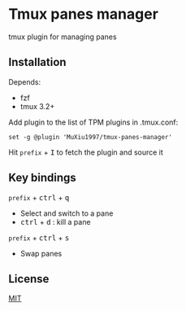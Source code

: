 # Tmux panes manager
tmux plugin for managing panes



## Installation
Depends:
  - fzf
  - tmux 3.2+



Add plugin to the list of TPM plugins in .tmux.conf:

```shell
set -g @plugin 'MuXiu1997/tmux-panes-manager'
```

Hit `prefix` + <kbd>I</kbd> to fetch the plugin and source it



## Key bindings

`prefix` + <kbd>ctrl</kbd> + <kbd>q</kbd>

- Select and switch to a pane
- <kbd>ctrl</kbd> + <kbd>d</kbd> : kill a pane



`prefix` + <kbd>ctrl</kbd> + <kbd>s</kbd>

- Swap panes



## License

[MIT](LICENSE)


